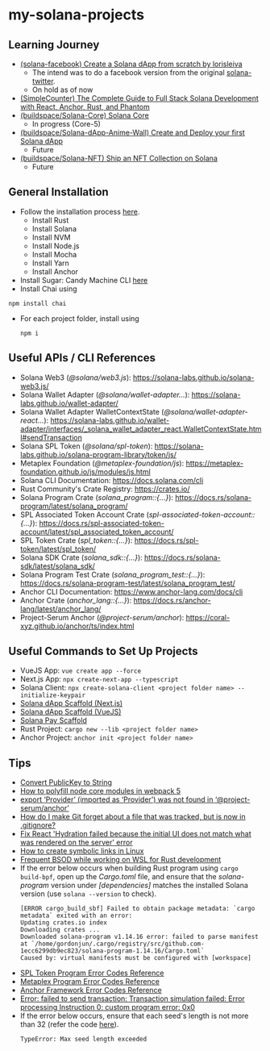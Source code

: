 # my-solana-projects

## Learning Journey

- [(solana-facebook) Create a Solana dApp from scratch by lorisleiva](https://lorisleiva.com/create-a-solana-dapp-from-scratch)
    - The intend was to do a facebook version from the original [solana-twitter](https://github.com/lorisleiva/solana-twitter/tree/main).
    - On hold as of now
- [(SimpleCounter) The Complete Guide to Full Stack Solana Development with React, Anchor, Rust, and Phantom](https://dev.to/edge-and-node/the-complete-guide-to-full-stack-solana-development-with-react-anchor-rust-and-phantom-3291)
- [(buildspace/Solana-Core) Solana Core](https://buildspace.so/p/solana-core)
    - In progress (Core-5)
- [(buildspace/Solana-dApp-Anime-Wall) Create and Deploy your first Solana dApp](https://buildspace.so/p/build-solana-web3-app)
    - Future
- [(buildspace/Solana-NFT) Ship an NFT Collection on Solana](https://buildspace.so/p/ship-solana-nft-collection)
    - Future

## General Installation

- Follow the installation process [here](https://lorisleiva.com/create-a-solana-dapp-from-scratch/getting-started-with-solana-and-anchor).
    - Install Rust
    - Install Solana
    - Install NVM
    - Install Node.js
    - Install Mocha
    - Install Yarn
    - Install Anchor
- Install Sugar: Candy Machine CLI [here](https://docs.metaplex.com/developer-tools/sugar/overview/installation)
- Install Chai using
```
npm install chai
```
- For each project folder, install using 
    ```
    npm i
    ```

## Useful APIs / CLI References

- Solana Web3 (*@solana/web3.js*): https://solana-labs.github.io/solana-web3.js/
- Solana Wallet Adapter (*@solana/wallet-adapter...*): https://solana-labs.github.io/wallet-adapter/
- Solana Wallet Adapter WalletContextState (*@solana/wallet-adapter-react...*): https://solana-labs.github.io/wallet-adapter/interfaces/_solana_wallet_adapter_react.WalletContextState.html#sendTransaction
- Solana SPL Token (*@solana/spl-token*): https://solana-labs.github.io/solana-program-library/token/js/
- Metaplex Foundation (*@metaplex-foundation/js*): https://metaplex-foundation.github.io/js/modules/js.html
- Solana CLI Documentation: https://docs.solana.com/cli
- Rust Community's Crate Registry: https://crates.io/
- Solana Program Crate (*solana_program::{...}*): https://docs.rs/solana-program/latest/solana_program/
- SPL Associated Token Account Crate (*spl-associated-token-account::{...}*): https://docs.rs/spl-associated-token-account/latest/spl_associated_token_account/
- SPL Token Crate (*spl_token::{...}*): https://docs.rs/spl-token/latest/spl_token/
- Solana SDK Crate (*solana_sdk::{...}*): https://docs.rs/solana-sdk/latest/solana_sdk/
- Solana Program Test Crate (*solana_program_test::{...}*): https://docs.rs/solana-program-test/latest/solana_program_test/
- Anchor CLI Documentation: https://www.anchor-lang.com/docs/cli
- Anchor Crate (*anchor_lang::{...}*): https://docs.rs/anchor-lang/latest/anchor_lang/
- Project-Serum Anchor (*@project-serum/anchor*): https://coral-xyz.github.io/anchor/ts/index.html

## Useful Commands to Set Up Projects

- VueJS App: ```vue create app --force```
- Next.js App: ```npx create-next-app --typescript```
- Solana Client: ```npx create-solana-client <project folder name> --initialize-keypair```
- [Solana dApp Scaffold (Next.js)](https://github.com/solana-labs/dapp-scaffold)
- [Solana dApp Scaffold (VueJS)](https://github.com/solana-developers/dapp-scaffold-vue)
- [Solana Pay Scaffold](https://github.com/solana-labs/solana-pay-scaffold)
- Rust Project: ```cargo new --lib <project folder name>```
- Anchor Project: ```anchor init <project folder name>```

## Tips

- [Convert PublicKey to String](https://solana.stackexchange.com/questions/3514/publickey-tostring-vs-publickey-tobase58)
- [How to polyfill node core modules in webpack 5](https://alchemy.com/blog/how-to-polyfill-node-core-modules-in-webpack-5)
- [export ‘Provider’ (imported as ‘Provider’) was not found in ‘@project-serum/anchor’](https://medium.com/illumination/export-provider-imported-as-provider-was-not-found-in-project-serum-anchor-b6f3dcc34601)
- [How do I make Git forget about a file that was tracked, but is now in .gitignore?](https://stackoverflow.com/questions/1274057/how-do-i-make-git-forget-about-a-file-that-was-tracked-but-is-now-in-gitignore)
- [Fix React 'Hydration failed because the initial UI does not match what was rendered on the server' error](https://github.com/metaplex-foundation/js-examples/pull/34/files)
- [How to create symbolic links in Linux](https://www.hostinger.com/tutorials/how-to-create-symbolic-links-in-linux/)
- [Frequent BSOD while working on WSL for Rust development](https://github.com/microsoft/vscode-remote-release/issues/988)
- If the error below occurs when building Rust program using ```cargo build-bpf```, open up the *Cargo.toml* file, and ensure that the *solana-program* version under *[dependencies]* matches the installed Solana version (use ```solana --version``` to check).
    ```
    [ERROR cargo_build_sbf] Failed to obtain package metadata: `cargo metadata` exited with an error: 
    Updating crates.io index 
    Downloading crates ... 
    Downloaded solana-program v1.14.16 error: failed to parse manifest at `/home/gordonjun/.cargo/registry/src/github.com-1ecc6299db9ec823/solana-program-1.14.16/Cargo.toml` 
    Caused by: virtual manifests must be configured with [workspace]
    ```
- [SPL Token Program Error Codes Reference](https://github.com/solana-labs/solana-program-library/blob/master/token/program/src/error.rs)
- [Metaplex Program Error Codes Reference](https://github.com/metaplex-foundation/metaplex-program-library/blob/45a97b2edbfd6aff34df4ee3e56194008f71bba7/token-metadata/program/src/error.rs#L15)
- [Anchor Framework Error Codes Reference](https://github.com/coral-xyz/anchor/blob/master/lang/src/error.rs#L158)
- [Error: failed to send transaction: Transaction simulation failed: Error processing Instruction 0: custom program error: 0x0](https://solana.stackexchange.com/questions/3355/error-failed-to-send-transaction-transaction-simulation-failed-error-processi)
- If the error below occurs, ensure that each seed's length is not more than 32 (refer the code [here](https://gist.github.com/jeduan/3fc20fb788a95b8de563c914c4187a6d)).
    ```
    TypeError: Max seed length exceeded
    ```


